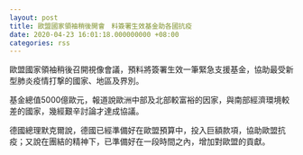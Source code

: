 ```yaml
---
layout: post
title: 歐盟國家領袖稍後開會　料簽署生效基金助各國抗疫
date: 2020-04-23 16:01:18.000000000 +08:00
categories: rss
---
```


歐盟國家領袖稍後召開視像會議，預料將簽署生效一筆緊急支援基金，協助最受新型肺炎疫情打撃的國家、地區及界別。

基金總值5000億歐元，報道說歐洲中部及北部較富裕的因家，與南部經濟環境較差的國家，幾經艱辛討論才達成協議。

德國總理默克爾說，德國已經準備好在歐盟預算中，投入巨額款項，協助歐盟抗疫；又說在團結的精神下，已準備好在一段時間之內，增加對歐盟的貢獻。
